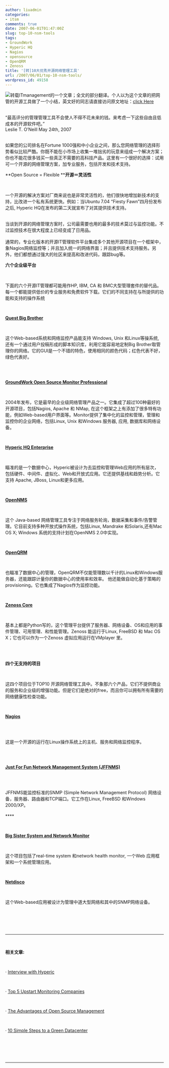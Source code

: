 ```yaml
---
author: liuadmin
categories:
- itsm
comments: true
date: 2007-06-01T01:47:00Z
slug: top-10-nsm-tools
tags:
- GroundWork
- Hyperic HQ
- Nagios
- opensource
- OpenQRM
- Zenoss
title: '[转]10大优秀开源网络管理工具'
url: /2007/06/01/top-10-nsm-tools/
wordpress_id: 49158
---
```


[![](http://www.itmanagement.com/images/logo-itmanagement2.gif)](http://www.itmanagement.com/images/logo-itmanagement2.gif)转载ITmanagement的一个文章；全文的部分翻译。[](http://www.itmanagement.com/images/logo-itmanagement2.gif)个人以为这个文章的把网管的开源工具做了一个小结，英文好的同志请直接访问原文地址：[click Here ](http://www.itmanagement.com/features/10-open-source-network-tools-052407)<br /><br />

“最高评分的管理管理工具不会使人不得不花未来的钱。来考虑一下这些自由且低成本的开源软件吧。”<br />Leslie T. O’Neill May 24th, 2007

<br />如果您的公司排名在Fortune 1000强和中小企业之间，那么您网络管理的选择形势看似比较严酷。你既不能在小市场上收集一堆拙劣的玩意来组成一个解决方案；你也不能花很多钱买一些真正不需要的高科技产品。这里有一个很好的选择：试用可一个开源的网络管理方案，加专业服务，包括开发和技术支持。<br />

**Open Source = Flexible ****开源＝灵活性**

<br />

一个开源的解决方案对厂商来说也是非常灵活性的，他们很快地增加新技术的支持，比改进一个私有系统更快。例如：当Ubuntu 7.04 “Fiesty Fawn”四月份发布之后, Hyperic HQ在发布的第二天就宣布了对其提供技术支持。

<br />当谈到开源的网络管理方案时，公司最需要也用的最多的技术莫过与监控功能。不过监控技术在很大程度上已经变成了日用品。<br /><br />通常的，专业化版本的开源IT管理软件平台集成多个其他开源项目在一个框架中，象Nagios网络监控等；并且加入统一的网络界面；并且提供技术支持服务。另外，他们都想通过强大的社区来提高和改进代码，跟踪bug等。<br />

**六个企业级平台**

<br />

下面的六个开源IT管理都可能用作HP, IBM, CA 和 BMC大型管理套件的替代品。每一个都能提供低价的专业服务和免费软件下载。它们的不同支持在与所提供的功能和支持的操作系统

<br />

**[Quest Big Brother](http://www.quest.com/bigbrother/)**

<br />

这个Web-based系统和网络监控产品能支持 Windows, Unix 和Linux等操系统, 还有一个通过用户投稿形成的脚本知识库，利用它能容易地定制Big Brother取管理你的网络。它的GUI是一个不错的特色，使用相同的颜色代码；红色代表不好，绿色代表好。

<br />

<br />

**[GroundWork Open Source Monitor Professional](http://www.groundworkopensource.com/downloads/full_download.html)**

<br />

2004年发布，它是最早的企业级网络管理产品之一。它集成了超过100种最好的开源项目，包括Nagios, Apache 和 NMap, 在这个框架之上有添加了很多特有功能，例如Web-based用户界面等。Monitor提供了集中化的监控和管理，管理和监控你的企业网络，包括Linux, Unix 和Windows 服务器, 应用, 数据库和网络设备。

<br />

**[Hyperic HQ Enterprise](http://www.hyperic.com/downloads/)**

<br />

瞄准的是一个数据中心，Hyperic被设计为去监控和管理Web应用的所有层次， 包括硬件、中间件、虚拟化、Web和开放式应用。它还提供基线和趋势分析。它支持 Apache, JBoss, Linux和更多应用。

<br />

**[OpenNMS](http://www.opennms.com/site/index.php?option=com_frontpage&Itemid=1)**

<br />

这个 Java-based 网络管理工具专注于网络服务轮询，数据采集和事件/告警管理。它目前支持多种开放式操作系统，包括Linux, Mandrake 和Solaris,还有Mac OS X; Windows 系统的支持计划在OpenNMS 2.0中实现。

<br />

**[OpenQRM](http://www.openqrm.org/)**

<br />

也瞄准了数据中心的管理，OpenQRM不仅能管理数以千计的Linux和Windows服务器，还能跟踪计量你的数据中心的使用率和效率。 他还能做自动化基于策略的provisioning。它也集成了Nagios作为监控功能。

<br />

**[Zenoss Core](http://www.zenoss.com/product/)**

<br />

基本上都是Python写的，这个管理平台提供了服务器、网络设备、OS和应用的事件管理、可用管理、和性能管理。Zenoss 能运行于Linux, FreeBSD 和 Mac OS X；它也可以作为一个Zenoss 虚拟应用运行在VMplayer 里。

<br />

<br />

**四个无支持的项目**

<br />

这四个项目位于TOP10 开源网络管理工具中。不象那六个产品，它们不提供商业的服务和企业级的增强功能。但是它们是绝对的free，而且你可以拥有所有需要的网络健康性检查功能。

<br />

**[Nagios](http://www.nagios.org/)**

<br /><br />

这是一个开源的运行在Linux操作系统上的主机、服务和网络监控程序。<br />[<br />](http://www.jffnms.org/)

<br />

**[Just For Fun Network Management System (JFFNMS)](http://www.jffnms.org/)**

<br /><br />

JFFNMS能监控标准的SNMP (Simple Network Management Protocol) 网络设备，服务器、路由器和TCP端口。它工作在Linux, FreeBSD 和Windows 2000/XP。<br /><br />****

<br />

**[Big Sister System and Network Monitor](http://www.bigsister.ch/)**

<br />

这个项目包括了real-time system 和network health monitor, 一个Web 应用框架和一个系统管理应用。

<br />

**[Netdisco](http://netdisco.org/)**

<br />

这个Web-based应用被设计为管理中道大型网络和其中的SNMP网络设备。

<br />

<br /><br />

* * *

<br />

**相关文章:**

<br />

· [Interview with Hyperic](http://www.itmanagement.com/news/hyperic-interview-part-one-081006/)

<br />

· [Top 5 Upstart Monitoring Companies](http://www.itmanagement.com/news/5-up-and-coming-monitoring-vendors/)

<br />

· [The Advantages of Open Source Management](http://www.itmanagement.com/whitepaper/editorials/advantages-open-source-management/)

<br />

· [10 Simple Steps to a Green Datacenter](http://www.itmanagement.com/features/10-steps-green-datacenter/)

<br />

<br /><br />

* * *

<br />

<br /><br />
